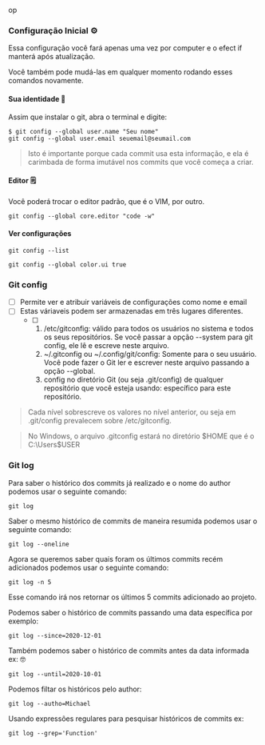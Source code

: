 op

### Configuração Inicial :gear:

Essa configuração você fará apenas uma vez por computer e o efect if manterá após atualização.

Você também pode mudá-las em qualquer momento rodando esses comandos novamente.



#### Sua identidade :man:

Assim que instalar o git, abra o terminal e digite:



```
$ git config --global user.name "Seu nome"
git config --global user.email seuemail@seumail.com
```

> Isto é importante porque cada commit usa esta informação, e ela é carimbada de forma imutável nos commits que você começa a criar.

#### Editor :spiral_notepad:

Você poderá trocar o editor padrão, que é o VIM, por outro.

```
git config --global core.editor "code -w"
```

#### Ver configurações

```
git config --list
```

```
git config --global color.ui true
```

### Git config

- [ ] Permite ver e atribuir variáveis de configurações como nome e email
- [ ] Estas váriaveis podem ser armazenadas em três lugares diferentes.
  - [ ] 1. /etc/gitconfig: válido para todos os usuários no sistema e todos os seus repositórios. Se você passar a opção --system para git config, ele lê e escreve neste arquivo.
    2. ~/.gitconfig ou ~/.config/git/config: Somente para o seu usuário. Você pode fazer o Git ler e escrever neste arquivo passando a opção --global.
    3. config no diretório Git (ou seja .git/config) de qualquer repositório que você esteja usando: específico para este repositório.

> Cada nível sobrescreve os valores no nível anterior, ou seja em .git/config prevalecem sobre /etc/gitconfig.

> No Windows, o arquivo .gitconfig estará no diretório $HOME que é o C:\Users\$USER

### Git log

Para saber o histórico dos commits já realizado e o nome do author podemos usar o seguinte comando:

```
git log
```

Saber o mesmo histórico de commits de maneira resumida podemos usar o seguinte comando:

```
git log --oneline
```

Agora se queremos saber quais foram os últimos commits recém adicionados podemos usar o seguinte comando:

```
git log -n 5
```

Esse comando irá nos retornar os últimos 5 commits adicionado ao projeto.

Podemos saber o histórico de commits passando uma data específica por exemplo:

```
git log --since=2020-12-01
```

Também podemos saber o histórico de commits antes da data informada ex: :nerd_face:

```
git log --until=2020-10-01
```

Podemos filtar os históricos pelo author:

```
git log --autho=Michael
```

Usando expressões regulares para pesquisar históricos de commits ex:

```
git log --grep='Function'
```

